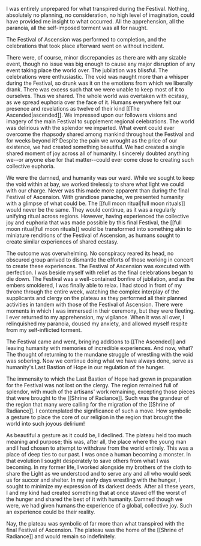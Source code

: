 I was entirely unprepared for what transpired during the Festival. Nothing, absolutely no planning, no consideration, no high level of imagination, could have provided me insight to what occurred. All the apprehension, all the paranoia, all the self-imposed torment was all for naught.

The Festival of Ascension was performed to completion, and the celebrations that took place afterward went on without incident.

There were, of course, minor discrepancies as there are with any sizable event, though no issue was big enough to cause any major disruption of any event taking place the world over. The jubilation was blissful. The celebrations were enthusiastic. The void was naught more than a whisper during the Festival, so drunk was it on the emotions from which we liberally drank. There was excess such that we were unable to keep most of it to ourselves. Thus we shared. The whole world was overtaken with ecstasy, as we spread euphoria over the face of it. Humans everywhere felt our presence and revelations as twelve of their kind [[The Ascended|ascended]]. We impressed upon our followers visions and imagery of the main Festival to supplement regional celebrations. The world was delirious with the splendor we imparted. What event could ever overcome the rhapsody shared among mankind throughout the Festival and for weeks beyond it? Despite the pain we wrought as the price of our existence, we had created something beautiful. We had created a single shared moment of joy across all of humanity. I sincerely doubted anything we--or anyone else for that matter--could ever come close to creating such collective euphoria.

We were the damned, and humanity was our ward. While we sought to keep the void within at bay, we worked tirelessly to share what light we could with our charge. Never was this made more apparent than during the final Festival of Ascension. With grandiose panache, we presented humanity with a glimpse of what could be. The [[full moon ritual|full moon rituals]] would never be the same. They would continue, as it was a regularly unifying ritual across regions. However, having experienced the collective joy and euphoria that was made possible by this final Festival, the [[full moon ritual|full moon rituals]] would be transformed into something akin to miniature renditions of the Festival of Ascension, as humans sought to create similar experiences of shared ecstasy.

The outcome was overwhelming. No conspiracy reared its head, no obscured group arrived to dismantle the efforts of those working in concert to create these experiences. The Festival of Ascension was executed with perfection. I was beside myself with relief as the final celebrations began to die down. The Festival was a well-contained bonfire of jubilation, and as the embers smoldered, I was finally able to relax. I had stood in front of my throne through the entire week, watching the complex interplay of the supplicants and clergy on the plateau as they performed all their planned activities in tandem with those of the Festival of Ascension. There were moments in which I was immersed in their ceremony, but they were fleeting. I ever returned to my apprehension, my vigilance. When it was all over, I relinquished my paranoia, doused my anxiety, and allowed myself respite from my self-inflicted torment.

The Festival came and went, bringing additions to [[The Ascended]] and leaving humanity with memories of incredible experiences. And now, what? The thought of returning to the mundane struggle of wrestling with the void was sobering. Now we continue doing what we have always done, serve as humanity's Last Bastion of Hope in our regulation of the hunger.

The immensity to which the Last Bastion of Hope had grown in preparation for the Festival was not lost on the clergy. The region remained full of splendor, with much of the artisans' work remaining, excepting those pieces that were brought to the [[Shrine of Radiance]]. Such was the grandeur of the region that many were calling for the migration of the [[Shrine of Radiance]]. I contemplated the significance of such a move. How symbolic a gesture to place the core of our religion in the region that brought the world into such joyous delirium!

As beautiful a gesture as it could be, I declined. The plateau held too much meaning and purpose; this was, after all, the place where the young man and I had chosen to attempt to withdraw from the world entirely. This was a place of deep ties to our past. I was once a human becoming a monster. In that evolution I sought desperately to save others from what I was becoming. In my former life, I worked alongside my brothers of the cloth to share the Light as we understood and to serve any and all who would seek us for succor and shelter. In my early days wrestling with the hunger, I sought to minimize my expression of its darkest deeds. After all these years, I and my kind had created something that at once staved off the worst of the hunger and shared the best of it with humanity. Damned though we were, we had given humans the experience of a global, collective joy. Such an experience could be their reality.

Nay, the plateau was symbolic of far more than what transpired with the final Festival of Ascension. The plateau was the home of the [[Shrine of Radiance]] and would remain so indefinitely.